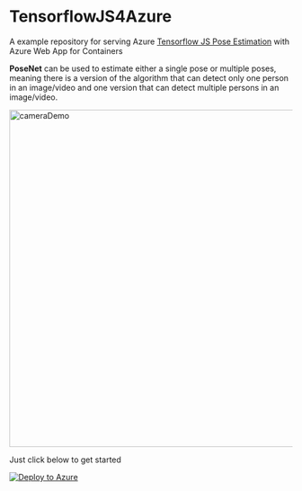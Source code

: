 # TensorflowJS4Azure

A example repository for serving Azure [Tensorflow JS Pose Estimation](https://github.com/tensorflow/tfjs-models/tree/master/posenet) with Azure Web App for Containers

**PoseNet** can be used to estimate either a single pose or multiple poses, meaning there is a version of the algorithm that can detect only one person in an image/video and one version that can detect multiple persons in an image/video.

<img src="https://raw.githubusercontent.com/irealva/tfjs-models/master/posenet/demos/camera.gif" alt="cameraDemo" style="width: 600px;"/>

Just click below to get started

[![Deploy to Azure](http://azuredeploy.net/deploybutton.png)](https://azuredeploy.net/)

